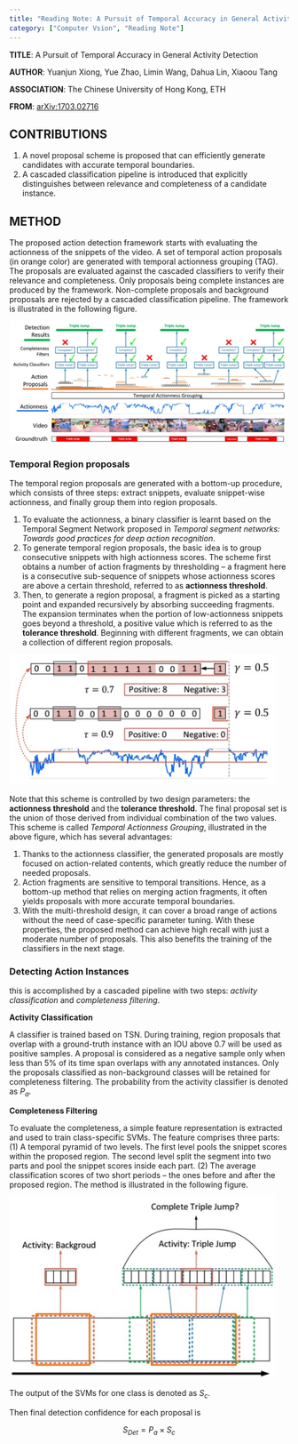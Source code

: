 ```yaml
---
title: "Reading Note: A Pursuit of Temporal Accuracy in General Activity Detection"
category: ["Computer Vsion", "Reading Note"]
---
```


**TITLE**: A Pursuit of Temporal Accuracy in General Activity Detection

**AUTHOR**: Yuanjun Xiong, Yue Zhao, Limin Wang, Dahua Lin, Xiaoou Tang

**ASSOCIATION**: The Chinese University of Hong Kong, ETH

**FROM**: [arXiv:1703.02716](https://arxiv.org/abs/1703.02716)

## CONTRIBUTIONS ##

1. A novel proposal scheme is proposed that can efficiently generate candidates with accurate temporal boundaries.
2. A cascaded classification pipeline is introduced that explicitly distinguishes between relevance and completeness of a candidate instance. 

## METHOD ##

The proposed action detection framework starts with evaluating the actionness of the snippets of the video. A set of temporal action proposals (in orange color) are generated with temporal actionness grouping (TAG). The proposals are evaluated against the cascaded classifiers to verify their relevance and completeness. Only proposals being complete instances are produced by the framework. Non-complete proposals and background proposals are rejected by a cascaded classification pipeline. The framework is illustrated in the following figure.

<img class="img-responsive center-block" src="https://raw.githubusercontent.com/joshua19881228/my_blogs/master/Computer_Vision/Reading_Note/figures/Reading_Note_20170315_TAG_0.jpg" alt="" width="640"/>

### Temporal Region proposals ###

The temporal region proposals are generated with a bottom-up procedure, which consists of three steps: extract snippets, evaluate snippet-wise actionness, and finally group them into region proposals. 

1. To evaluate the actionness, a binary classifier is learnt based on the Temporal Segment Network proposed in *Temporal segment networks: Towards good practices for deep action recognition*.
2. To generate temporal region proposals, the basic idea is to group consecutive snippets with high actionness scores. The scheme first obtains a number of action fragments by thresholding – a fragment here is a consecutive sub-sequence of snippets whose actionness scores are above a certain threshold, referred to as **actionness threshold**. 
3. Then, to generate a region proposal, a fragment is picked as a starting point and expanded recursively by absorbing succeeding fragments. The expansion terminates when the portion of low-actionness snippets goes beyond a threshold, a positive value which is referred to as the **tolerance threshold**. Beginning with different fragments, we can obtain a collection of different region proposals.

<img class="img-responsive center-block" src="https://raw.githubusercontent.com/joshua19881228/my_blogs/master/Computer_Vision/Reading_Note/figures/Reading_Note_20170315_TAG_1.jpg" alt="" width="480"/>

Note that this scheme is controlled by two design parameters: the **actionness threshold** and the **tolerance threshold**. The final proposal set is the union of those derived from individual combination of the two values. This scheme is called *Temporal Actionness Grouping*, illustrated in the above figure, which has several advantages:

1. Thanks to the actionness classifier, the generated proposals are mostly focused on action-related contents, which greatly reduce the number of needed proposals. 
2. Action fragments are sensitive to temporal transitions. Hence, as a bottom-up method that relies on merging action fragments, it often yields proposals with more accurate temporal boundaries.
3. With the multi-threshold design, it can cover a broad range of actions without the need of case-specific parameter tuning. With these properties, the proposed method can achieve high recall with just a moderate number of proposals. This also benefits the training of the classifiers in the next stage.

### Detecting Action Instances ###

this is accomplished by a cascaded pipeline with two steps: *activity classification* and *completeness filtering*.

**Activity Classification**

A classifier is trained based on TSN. During training, region proposals that overlap with a ground-truth instance with an IOU above 0.7 will be used as positive samples. A proposal is considered as a negative sample only when less than 5% of its time span overlaps with any annotated instances. Only the proposals classified as non-background classes will be retained for completeness filtering. The probability from the activity classifier is denoted as $P_{a}$.

**Completeness Filtering**

To evaluate the completeness, a simple feature representation is extracted and used to train class-specific SVMs. The feature comprises three parts: (1) A temporal pyramid of two levels. The first level pools the snippet scores within the proposed region. The second level split the segment into two parts and pool the snippet scores inside each part. (2) The average classification scores of two short periods – the ones before and after the proposed region. The method is illustrated in the following figure.

<img class="img-responsive center-block" src="https://raw.githubusercontent.com/joshua19881228/my_blogs/master/Computer_Vision/Reading_Note/figures/Reading_Note_20170315_TAG_2.jpg" alt="" width="480"/>

The output of the SVMs for one class is denoted as $S_{c}$.

Then final detection confidence for each proposal is 

$$ S_{Det} = P_{a} \times S_{c} $$
